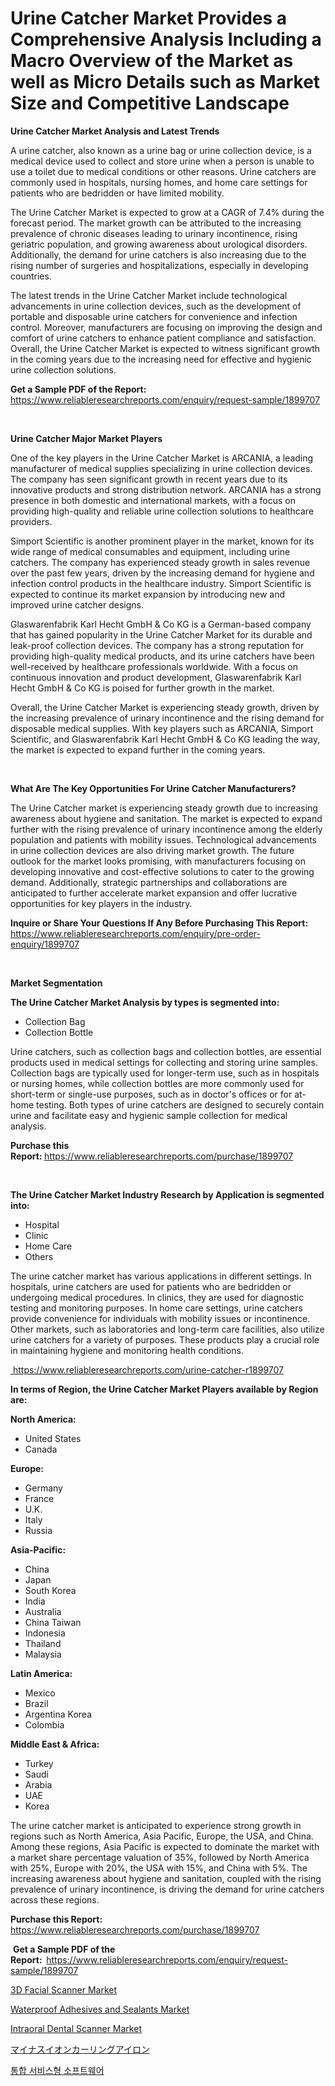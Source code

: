 <p><h1>Urine Catcher Market Provides a Comprehensive Analysis Including a Macro Overview of the Market as well as Micro Details such as Market Size and Competitive Landscape</h1></p><p><strong>Urine Catcher Market Analysis and Latest Trends</strong></p>
<p><p>A urine catcher, also known as a urine bag or urine collection device, is a medical device used to collect and store urine when a person is unable to use a toilet due to medical conditions or other reasons. Urine catchers are commonly used in hospitals, nursing homes, and home care settings for patients who are bedridden or have limited mobility.</p><p>The Urine Catcher Market is expected to grow at a CAGR of 7.4% during the forecast period. The market growth can be attributed to the increasing prevalence of chronic diseases leading to urinary incontinence, rising geriatric population, and growing awareness about urological disorders. Additionally, the demand for urine catchers is also increasing due to the rising number of surgeries and hospitalizations, especially in developing countries.</p><p>The latest trends in the Urine Catcher Market include technological advancements in urine collection devices, such as the development of portable and disposable urine catchers for convenience and infection control. Moreover, manufacturers are focusing on improving the design and comfort of urine catchers to enhance patient compliance and satisfaction. Overall, the Urine Catcher Market is expected to witness significant growth in the coming years due to the increasing need for effective and hygienic urine collection solutions.</p></p>
<p><strong>Get a Sample PDF of the Report:&nbsp;</strong> <a href="https://www.reliableresearchreports.com/enquiry/request-sample/1899707">https://www.reliableresearchreports.com/enquiry/request-sample/1899707</a></p>
<p>&nbsp;</p>
<p><strong>Urine Catcher Major Market Players</strong></p>
<p><p>One of the key players in the Urine Catcher Market is ARCANIA, a leading manufacturer of medical supplies specializing in urine collection devices. The company has seen significant growth in recent years due to its innovative products and strong distribution network. ARCANIA has a strong presence in both domestic and international markets, with a focus on providing high-quality and reliable urine collection solutions to healthcare providers.</p><p>Simport Scientific is another prominent player in the market, known for its wide range of medical consumables and equipment, including urine catchers. The company has experienced steady growth in sales revenue over the past few years, driven by the increasing demand for hygiene and infection control products in the healthcare industry. Simport Scientific is expected to continue its market expansion by introducing new and improved urine catcher designs.</p><p>Glaswarenfabrik Karl Hecht GmbH & Co KG is a German-based company that has gained popularity in the Urine Catcher Market for its durable and leak-proof collection devices. The company has a strong reputation for providing high-quality medical products, and its urine catchers have been well-received by healthcare professionals worldwide. With a focus on continuous innovation and product development, Glaswarenfabrik Karl Hecht GmbH & Co KG is poised for further growth in the market.</p><p>Overall, the Urine Catcher Market is experiencing steady growth, driven by the increasing prevalence of urinary incontinence and the rising demand for disposable medical supplies. With key players such as ARCANIA, Simport Scientific, and Glaswarenfabrik Karl Hecht GmbH & Co KG leading the way, the market is expected to expand further in the coming years.</p></p>
<p>&nbsp;</p>
<p><strong>What Are The Key Opportunities For Urine Catcher Manufacturers?</strong></p>
<p><p>The Urine Catcher market is experiencing steady growth due to increasing awareness about hygiene and sanitation. The market is expected to expand further with the rising prevalence of urinary incontinence among the elderly population and patients with mobility issues. Technological advancements in urine collection devices are also driving market growth. The future outlook for the market looks promising, with manufacturers focusing on developing innovative and cost-effective solutions to cater to the growing demand. Additionally, strategic partnerships and collaborations are anticipated to further accelerate market expansion and offer lucrative opportunities for key players in the industry.</p></p>
<p><strong>Inquire or Share Your Questions If Any Before Purchasing This Report:</strong> <a href="https://www.reliableresearchreports.com/enquiry/pre-order-enquiry/1899707">https://www.reliableresearchreports.com/enquiry/pre-order-enquiry/1899707</a></p>
<p>&nbsp;</p>
<p><strong>Market Segmentation</strong></p>
<p><strong>The Urine Catcher Market Analysis by types is segmented into:</strong></p>
<p><ul><li>Collection Bag</li><li>Collection Bottle</li></ul></p>
<p><p>Urine catchers, such as collection bags and collection bottles, are essential products used in medical settings for collecting and storing urine samples. Collection bags are typically used for longer-term use, such as in hospitals or nursing homes, while collection bottles are more commonly used for short-term or single-use purposes, such as in doctor's offices or for at-home testing. Both types of urine catchers are designed to securely contain urine and facilitate easy and hygienic sample collection for medical analysis.</p></p>
<p><strong>Purchase this Report:&nbsp;</strong><a href="https://www.reliableresearchreports.com/purchase/1899707">https://www.reliableresearchreports.com/purchase/1899707</a></p>
<p>&nbsp;</p>
<p><strong>The Urine Catcher Market Industry Research by Application is segmented into:</strong></p>
<p><ul><li>Hospital</li><li>Clinic</li><li>Home Care</li><li>Others</li></ul></p>
<p><p>The urine catcher market has various applications in different settings. In hospitals, urine catchers are used for patients who are bedridden or undergoing medical procedures. In clinics, they are used for diagnostic testing and monitoring purposes. In home care settings, urine catchers provide convenience for individuals with mobility issues or incontinence. Other markets, such as laboratories and long-term care facilities, also utilize urine catchers for a variety of purposes. These products play a crucial role in maintaining hygiene and monitoring health conditions.</p></p>
<p><a href="https://www.reliableresearchreports.com/urine-catcher-r1899707">&nbsp;https://www.reliableresearchreports.com/urine-catcher-r1899707</a></p>
<p><strong>In terms of Region, the Urine Catcher Market Players available by Region are:</strong></p>
<p>
    <p> <strong> North America: </strong>
        <ul>
            <li>United States</li>
            <li>Canada</li>
        </ul>
        </p> 
    <p> <strong> Europe: </strong>
        <ul>
            <li>Germany</li>
            <li>France</li>
            <li>U.K.</li>
            <li>Italy</li>
            <li>Russia</li>
        </ul>
        </p> 
    <p> <strong> Asia-Pacific: </strong>
        <ul>
            <li>China</li>
            <li>Japan</li>
            <li>South Korea</li>
            <li>India</li>
            <li>Australia</li>
            <li>China Taiwan</li>
            <li>Indonesia</li>
            <li>Thailand</li>
            <li>Malaysia</li>
        </ul>
        </p> 
    <p> <strong> Latin America: </strong>
        <ul>
            <li>Mexico</li>
            <li>Brazil</li>
            <li>Argentina Korea</li>
            <li>Colombia</li>
        </ul>
        </p> 
    <p> <strong> Middle East & Africa: </strong>
        <ul>
            <li>Turkey</li>
            <li>Saudi</li>
            <li>Arabia</li>
            <li>UAE</li>
            <li>Korea</li>
        </ul>
    </p>
    </p>
<p><p>The urine catcher market is anticipated to experience strong growth in regions such as North America, Asia Pacific, Europe, the USA, and China. Among these regions, Asia Pacific is expected to dominate the market with a market share percentage valuation of 35%, followed by North America with 25%, Europe with 20%, the USA with 15%, and China with 5%. The increasing awareness about hygiene and sanitation, coupled with the rising prevalence of urinary incontinence, is driving the demand for urine catchers across these regions.</p></p>
<p><strong>Purchase this Report: </strong><a href="https://www.reliableresearchreports.com/purchase/1899707">https://www.reliableresearchreports.com/purchase/1899707</a></p>
<p>&nbsp;<strong>Get a Sample PDF of the Report:&nbsp;&nbsp;</strong><a href="https://www.reliableresearchreports.com/enquiry/request-sample/1899707">https://www.reliableresearchreports.com/enquiry/request-sample/1899707</a></p>
<p><strong></strong></p>
<p><p><a href="https://github.com/Hazelklievgspy6vdcsmu106w/Market-Research-Report-List-2/blob/main/3d-facial-scanner-market.md">3D Facial Scanner Market</a></p><p><a href="https://issuu.com/reportprime-2/docs/waterproof-adhesives-and-sealants-market-size-2030">Waterproof Adhesives and Sealants Market</a></p><p><a href="https://github.com/GageWest1962/Market-Research-Report-List-1/blob/main/intraoral-dental-scanner-market.md">Intraoral Dental Scanner Market</a></p><p><a href="https://github.com/EstelWisozk1/Market-Research-Report-List-1/blob/main/749547050069.md">マイナスイオンカーリングアイロン</a></p><p><a href="https://github.com/rick7624/Market-Research-Report-List-1/blob/main/185126945220.md">통합 서비스형 소프트웨어</a></p></p>